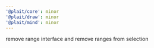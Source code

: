 ```yaml
---
'@plait/core': minor
'@plait/draw': minor
'@plait/mind': minor
---
```


remove range interface and remove ranges from selection

